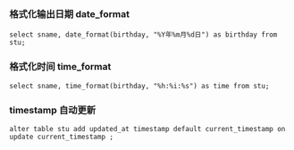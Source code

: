 ### 格式化输出日期 date_format
```
select sname, date_format(birthday, "%Y年%m月%d日") as birthday from stu;
```

### 格式化时间 time_format
```
select sname, time_format(birthday, "%h:%i:%s") as time from stu;
```
### timestamp 自动更新
```
alter table stu add updated_at timestamp default current_timestamp on update current_timestamp ;
```







